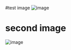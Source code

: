 #test image
![image](https://github.com/user-attachments/assets/8f975714-1ae7-49cf-96aa-c307edd498bf)

# second image
![image](https://github.com/user-attachments/assets/58821ecb-9ead-4644-9d3b-41f9f736713c)

